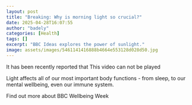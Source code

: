 ```yaml
---
layout: post
title: "Breaking: Why is morning light so crucial?"
date: 2025-04-28T16:07:55
author: "badely"
categories: [Health]
tags: []
excerpt: "BBC Ideas explores the power of sunlight."
image: assets/images/5461141416888b4664e553128d028d50.jpg
---
```


It has been recently reported that This video can not be played

Light affects all of our most important body functions - from sleep, to our mental wellbeing, even our immune system.

Find out more about BBC Wellbeing Week

